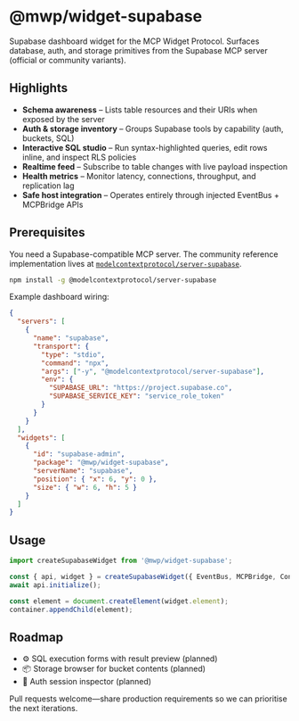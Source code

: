 # @mwp/widget-supabase

Supabase dashboard widget for the MCP Widget Protocol. Surfaces database, auth, and storage primitives from the Supabase MCP server (official or community variants).

## Highlights

- **Schema awareness** – Lists table resources and their URIs when exposed by the server
- **Auth & storage inventory** – Groups Supabase tools by capability (auth, buckets, SQL)
- **Interactive SQL studio** – Run syntax-highlighted queries, edit rows inline, and inspect RLS policies
- **Realtime feed** – Subscribe to table changes with live payload inspection
- **Health metrics** – Monitor latency, connections, throughput, and replication lag
- **Safe host integration** – Operates entirely through injected EventBus + MCPBridge APIs

## Prerequisites

You need a Supabase-compatible MCP server. The community reference implementation lives at [`modelcontextprotocol/server-supabase`](https://github.com/modelcontextprotocol/server-supabase).

```bash
npm install -g @modelcontextprotocol/server-supabase
```

Example dashboard wiring:

```json
{
  "servers": [
    {
      "name": "supabase",
      "transport": {
        "type": "stdio",
        "command": "npx",
        "args": ["-y", "@modelcontextprotocol/server-supabase"],
        "env": {
          "SUPABASE_URL": "https://project.supabase.co",
          "SUPABASE_SERVICE_KEY": "service_role_token"
        }
      }
    }
  ],
  "widgets": [
    {
      "id": "supabase-admin",
      "package": "@mwp/widget-supabase",
      "serverName": "supabase",
      "position": { "x": 6, "y": 0 },
      "size": { "w": 6, "h": 5 }
    }
  ]
}
```

## Usage

```ts
import createSupabaseWidget from '@mwp/widget-supabase';

const { api, widget } = createSupabaseWidget({ EventBus, MCPBridge, Configuration }, bridge.getServerInfo('supabase'));
await api.initialize();

const element = document.createElement(widget.element);
container.appendChild(element);
```

## Roadmap

- ⚙️ SQL execution forms with result preview (planned)
- 📦 Storage browser for bucket contents (planned)
- 🔐 Auth session inspector (planned)

Pull requests welcome—share production requirements so we can prioritise the next iterations.
